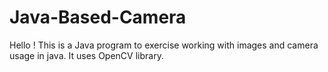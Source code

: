 # Java-Based-Camera
Hello ! This is a Java program to exercise working with images and camera usage in java. It uses OpenCV library.
